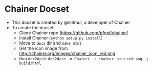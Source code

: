 Chainer Docset
=======================

- This docset is created by @mitmul, a developer of Chainer
- To create the docset,
    - Clone Chainer repo (https://github.com/pfnet/chainer)
    - Install Chainer (`python setup.py install`)
    - Move to `docs` dir and `make html`
    - Get the icon image from http://chainer.org/images/chainer_icon_red.png
    - Run `doc2dash`: `doc2dash -n Chainer -i chainer_icon_red.png -j build/html`

